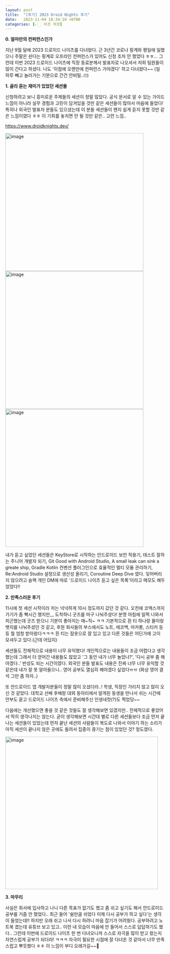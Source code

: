 ```yaml
---
layout: post
title:  "[후기] 2023 Droid Nights 후기"
date:   2023-11-04 18:34:10 +0700
categories: [👉🏻 이것 저것]
---
```


**0. 얼마만의 컨퍼런스인가**

지난 9월 달에 2023 드로이드 나이츠를 다녀왔다. 근 3년간 코로나 핑계와 평일에 일했으니 주말은 쉰다는 핑계로 오프라인 컨퍼런스가 있어도 신청 조차 안 했었다 ㅎㅎ... 그런데 이번 2023 드로이드 나이츠에 직장 동료분께서 발표자로 나오셔서 저희 팀원들이 많이 간다고 하셨다. 나도 '이참에 오랜만에 컨퍼런스 가야겠다' 하고 다녀왔다~~ (일 하루 빼고 놀러가는 기분으로 간건 안비밀..🙄)

**1. 골라 듣는 재미가 있었던 세션들**

신청하려고 보니 흥미로운 주제들의 세션이 정말 많았다. 공식 문서로 알 수 있는 가이드 느낌이 아니라 실무 경험과 고민이 담겨있을 것만 같은 세션들이 많아서 마음에 들었다! 특히나 외국인 발표자 분들도 있으셨는데 이 분들 세션들이 왠지 쉽게 듣지 못할 것만 같은 느낌이였다 ㅎㅎ 이 기회를 놓치면 안 될 것만 같은.. 고런 느낌..

https://www.droidknights.dev/

<img width="435" alt="image" src="https://github.com/heechokim/newblog/assets/31889335/c30e9bfd-737d-453e-8d1f-d8573ab18760">
<img width="435" alt="image" src="https://github.com/heechokim/newblog/assets/31889335/e4802302-4970-4cf1-9cdc-14354c5799f7">
<img width="435" alt="image" src="https://github.com/heechokim/newblog/assets/31889335/94af9b99-2343-40fb-b4ab-90b91cce68fd">

내가 듣고 싶었던 세션들은 KeyStore로 시작하는 안드로이드 보안 적용기, 테스트 잘하는 주니어 개발자 되기, Git Good with Android Studio, A small leak can sink a greate ship, Gradle Kotlin 컨벤션 플러그인으로 효율적인 멀티 모듈 관리하기, Re:Android Studio 설정으로 생산성 올리기, Coroutine Deep Dive 였다. 잊어버리지 않으려고 슬랙 개인 DM에 따로 '드로이드 나이츠 듣고 싶은 목록'이라고 메모도 해두었었다!!

**2. 만족스러운 후기**

11시에 첫 세션 시작이라 저는 넉넉하게 10시 정도까지 갔던 것 같다. 오전에 코엑스까지 가기가 좀 빡시긴 했지만,,, 도착하니 굿즈를 마구 나눠주셨다! 분명 아침에 일찍 나와서 피곤했는데 굿즈 받으니 기분이 좋아지는 매~직~ ㅋㅋ 기본적으로 흰 티 하나랑 물이랑 뱃지를 나눠주셨던 것 같고, 후원 회사들의 부스에서도 노트, 에코백, 마카롱, 스티커 등등 뭘 엄청 받아왔다ㅋㅋㅋ 흰 티는 잠옷으로 잘 입고 있고 다른 것들은 어딘가에 고이 모셔두고 있다.(근데 어딨지)

세션들도 전체적으로 내용이 너무 유익했다! 개인적으로는 내용들이 조금 어렵다고 생각했는데 그래서 더 얻어간 내용들도 많았고 '그 동안 내가 너무 놀았나?', '다시 공부 좀 해야겠다..' 반성도 되는 시간이였다. 외국인 분들 발표도 내용은 진짜 너무 너무 유익할 것 같은데 내가 잘 못 알아들으니.. 영어 공부도 열심히 해야겠다 싶었다ㅠㅠ (화상 영어 결석 그만 좀 하자..)

또 안드로이드 앱 개발자분들이 정말 많이 오셨더라..! 학생, 직장인 가리지 않고 많이 오신 것 같았다. 대학교 선배 후배랑 대외 동아리에서 알게된 동생을 만나서 쉬는 시간에 안부도 묻고 드로이드 나이츠 측에서 준비해주신 인생네컷(?)도 찍었당~~

다음에는 개선했으면 좋을 것 같은 것들도 잘 생각해보면 있겠지만.. 전체적으로 좋았어서 딱히 생각나지는 않는다. 굳이 생각해보면 시간대 별로 다른 세션들보다 조금 먼저 끝나는 세션들이 있었는데 먼저 끝난 세션의 사람들이 복도로 나와서 이야기 하는 소리가 아직 세션이 끝나지 않은 곳에도 들려서 집중이 끊기는 점이 있었던 것? 정도였다.

<img width="481" alt="image" src="https://github.com/heechokim/newblog/assets/31889335/6c5b885a-76b3-4a7c-abf3-10be16cfba7b">

**3. 마무리**

사실은 회사에 입사하고 나니 다른 목표가 없기도 했고 좀 쉬고 싶기도 해서 안드로이드 공부를 거즘 안 했었다.. 최근 들어 '쉴만큼 쉬었다 이제 다시 공부가 하고 싶다'는 생각이 들었는데!! 하지만 오래 쉬고 나서 다시 하려니 마음 잡기가 어려웠다. 공부하려고 노트북 켰는데 유튜브 보고 있고.. 이런 내 모습이 마음에 안 들어서 스스로 답답하기도 했다.. 그런데 이번에 드로이드 나이츠 한 번 다녀오니까 스스로 자극을 많이 받고 왔는지 자연스럽게 공부가 되더라! ㅋㅋㅋ 자극이 필요한 시점에 잘 다녀온 것 같아서 너무 만족스럽고 뿌듯했다 ㅎㅎ 이 느낌이 부디 오래가길~~🙂